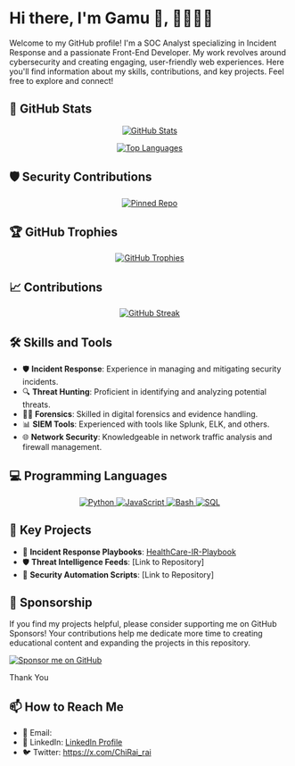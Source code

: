

# Hi there, I'm Gamu 👋, 👩🏽‍💻👑

Welcome to my GitHub profile! I'm a SOC Analyst specializing in Incident Response and a passionate Front-End Developer. My work revolves around cybersecurity and creating engaging, user-friendly web experiences. Here you'll find information about my skills, contributions, and key projects. Feel free to explore and connect! 

## 🚀 GitHub Stats

<p align="center">
  <a href="https://github.com/CoderBlee">
    <img src="https://github-readme-stats.vercel.app/api?username=CoderBlee&show_icons=true&theme=radical&count_private=true&include_all_commits=true" alt="GitHub Stats" />
  </a>
</p>

<p align="center">
  <a href="https://github.com/CoderBlee">
    <img src="https://github-readme-stats.vercel.app/api/top-langs/?username=CoderBlee&layout=compact&theme=radical" alt="Top Languages" />
  </a>
</p>

## 🛡️ Security Contributions

<p align="center">
  <a href="https://github.com/CoderBlee">
    <img src="https://github-readme-stats.vercel.app/api/pin/?username=CoderBlee&repo=your-repo-name&theme=radical" alt="Pinned Repo" />
  </a>
</p>

## 🏆 GitHub Trophies

<p align="center">
  <a href="https://github.com/CoderBlee">
    <img src="https://github-profile-trophy.vercel.app/?username=CoderBlee&theme=radical&column=7" alt="GitHub Trophies" />
  </a>
</p>

## 📈 Contributions

<p align="center">
  <a href="https://github.com/CoderBlee">
    <img src="https://github-readme-streak-stats.herokuapp.com/?user=CoderBlee&theme=radical" alt="GitHub Streak" />
  </a>
</p>

## 🛠️ Skills and Tools

- 🛡️ **Incident Response**: Experience in managing and mitigating security incidents.
- 🔍 **Threat Hunting**: Proficient in identifying and analyzing potential threats.
- 🧑‍💻 **Forensics**: Skilled in digital forensics and evidence handling.
- 📊 **SIEM Tools**: Experienced with tools like Splunk, ELK, and others.
- 🌐 **Network Security**: Knowledgeable in network traffic analysis and firewall management.

## 💻 Programming Languages

<p align="center">
  <a href="https://github.com/CoderBlee">
    <img src="https://img.shields.io/badge/Programming%20Languages-Python-blue?style=for-the-badge&logo=python" alt="Python" />
    <img src="https://img.shields.io/badge/Programming%20Languages-JavaScript-yellow?style=for-the-badge&logo=javascript" alt="JavaScript" />
    <img src="https://img.shields.io/badge/Programming%20Languages-Bash-black?style=for-the-badge&logo=gnu-bash" alt="Bash" />
    <img src="https://img.shields.io/badge/Programming%20Languages-SQL-lightgrey?style=for-the-badge&logo=sqlite" alt="SQL" />
  </a>
</p>

## 🔗 Key Projects

- 📜 **Incident Response Playbooks**: [HealthCare-IR-Playbook](https://github.com/CoderBlee/HealthCare-IR-Playbook)
- 🛡️ **Threat Intelligence Feeds**: [Link to Repository]
- 🤖 **Security Automation Scripts**: [Link to Repository]
## 💖 Sponsorship
If you find my projects helpful, please consider supporting me on GitHub Sponsors! Your contributions help me dedicate more time to creating educational content and expanding the projects in this repository.  

[![Sponsor me on GitHub](https://img.shields.io/badge/Sponsor-me%20on%20GitHub-%23EA4AAA?logo=github)](https://github.com/sponsors/CoderBlee)

Thank You

## 📫 How to Reach Me

- 📧 Email: 
- 💼 LinkedIn: [LinkedIn Profile](https://www.linkedin.com/in/gamuchirai-blessing-muchafa/)
- 🐦 Twitter: https://x.com/ChiRai_rai
